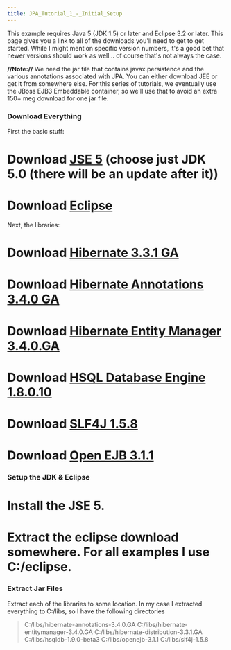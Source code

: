```yaml
---
title: JPA_Tutorial_1_-_Initial_Setup
---
```

This example requires Java 5 (JDK 1.5) or later and Eclipse 3.2 or later. This page gives you a link to all of the downloads you'll need to get to get started. While I might mention specific version numbers, it's a good bet that newer versions should work as well... of course that's not always the case.

**//Note://** We need the jar file that contains javax.persistence and the various annotations associated with JPA. You can either download JEE or get it from somewhere else. For this series of tutorials, we eventually use the JBoss EJB3 Embeddable container, so we'll use that to avoid an extra 150+ meg download for one jar file.

### Download Everything
First the basic stuff:
# Download [JSE 5](http://java.sun.com/javase/downloads/index_jdk5.jsp) (choose just JDK 5.0 (there will be an update after it))
# Download [Eclipse](http://www.eclipse.org/downloads/)

Next, the libraries:
# Download [Hibernate 3.3.1 GA](http://sourceforge.net/project/showfiles.php?group_id=40712&package_id=127784&release_id=625684)
# Download [Hibernate Annotations 3.4.0 GA](http://sourceforge.net/project/showfiles.php?group_id=40712&package_id=139933)
# Download [Hibernate Entity Manager 3.4.0.GA](http://sourceforge.net/project/showfiles.php?group_id=40712&package_id=156160)
# Download [HSQL Database Engine 1.8.0.10](http://sourceforge.net/project/platformdownload.php?group_id=23316&sel_platform=14519)
# Download [SLF4J 1.5.8](http://www.slf4j.org/download.html)
# Download [Open EJB 3.1.1](http://openejb.apache.org/download.html)

### Setup the JDK & Eclipse
# Install the JSE 5.
# Extract the eclipse download somewhere. For all examples I use C:/eclipse.

### Extract Jar Files
Extract each of the libraries to some location. In my case I extracted everything to C:/libs, so I have the following directories
> C:/libs/hibernate-annotations-3.4.0.GA
> C:/libs/hibernate-entitymanager-3.4.0.GA
> C:/libs/hibernate-distribution-3.3.1.GA
> C:/libs/hsqldb-1.9.0-beta3
> C:/libs/openejb-3.1.1
> C:/libs/slf4j-1.5.8
